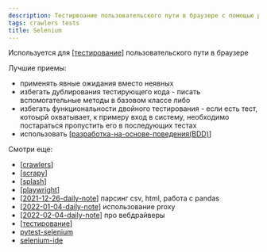 ```yaml
---
description: Тестирвоание пользовательского пути в браузере с помощью python библиотеки selenium
tags: crawlers tests
title: Selenium
---
```

Используется для [[тестирование]] пользовательского пути в браузере

Лучшие приемы:

- применять явные ожидания вместо неявных
- избегать дублирования тестирующего кода - писать вспомогательные методы в базовом классе либо
- избегать функциональности двойного тестирования - если есть тест, котоырй охватывает, к примеру вход в систему, необходимо постараться пропустить его в последующих тестах
- использовать [[разработка-на-основе-поведения(BDD)]]

Смотри еще:

- [[crawlers]]
- [[scrapy]]
- [[splash]]
- [[playwright]]
- [[2021-12-26-daily-note]] парсинг csv, html, работа с pandas
- [[2022-01-04-daily-note]] использование proxy
- [[2022-02-04-daily-note]] про вебдрайверы
- [[тестирование]]
- [pytest-selenium](https://pytest-selenium.readthedocs.io/en/latest/index.html)
- [selenium-ide](https://www.selenium.dev/selenium-ide/)

[//begin]: # "Autogenerated link references for markdown compatibility"
[тестирование]: ../lists/тестирование "Основные принципы тестровния"
[разработка-на-основе-поведения(BDD)]: разработка-на-основе-поведения(BDD) "Разработка на оснвое поведения (BDD)"
[crawlers]: ../lists/crawlers "Crawlers"
[scrapy]: scrapy "Scrapy"
[splash]: splash "Splash"
[playwright]: playwright "Playwright"
[2021-12-26-daily-note]: ../posts/2021-12-26-daily-note "Немного трюков с python: работа с csv, парсинг html и другое"
[2022-01-04-daily-note]: ../posts/2022-01-04-daily-note "Proxy в selenium, запуск локального smtp и несколько вопросов про pandas"
[2022-02-04-daily-note]: ../posts/2022-02-04-daily-note "Работа в selenium с firefox"
[тестирование]: ../lists/тестирование "Основные принципы тестровния"
[//end]: # "Autogenerated link references"